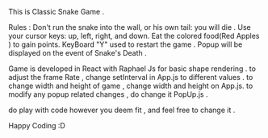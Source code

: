 This is Classic Snake Game .

Rules :
Don't run the snake into the wall, or his own tail: you will die .
Use your cursor keys: up, left, right, and down.
Eat the colored food(Red Apples ) to gain points.
KeyBoard "Y" used to restart the game .
Popup will be displayed on the event of Snake's Death .

Game is developed in React with Raphael Js for basic shape rendering .
to adjust the frame Rate , change setInterval in App.js to different values .
to change width and height of game , change width and height on App.js.
to modify any  popup related changes , do change it PopUp.js .


do play with code however you deem fit , and feel free to change it .

Happy Coding :D 
